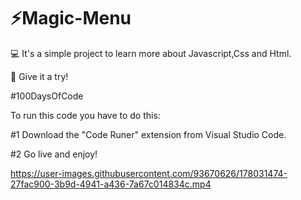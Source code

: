 # ⚡Magic-Menu

💻 It's a simple project to learn more about Javascript,Css and Html.

👊 Give it a try!

#100DaysOfCode

To run this code you have to do this:

#1 Download the "Code Runer" extension from Visual Studio Code.

#2 Go live and enjoy!



https://user-images.githubusercontent.com/93670626/178031474-27fac900-3b9d-4941-a436-7a67c014834c.mp4

